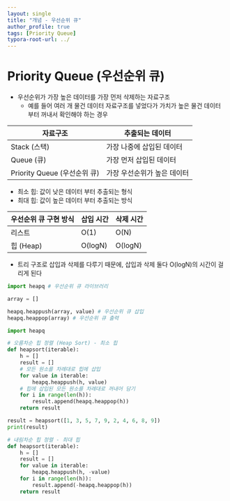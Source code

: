 ```yaml
---
layout: single
title: "개념 - 우선순위 큐"
author_profile: true
tags: [Priority Queue]
typora-root-url: ../
---
```

# Priority Queue (우선순위 큐)

- 우선순위가 가장 높은 데이터를 가장 먼저 삭제하는 자료구조
  - 예를 들어 여러 개 물건 데이터 자료구조를 넣었다가 가치가 높은 물건 데이터 부터 꺼내서 확인해야 하는 경우

| 자료구조                     | 추출되는 데이터             |
| ---------------------------- | --------------------------- |
| Stack (스택)                 | 가장 나중에 삽입된 데이터   |
| Queue (큐)                   | 가장 먼저 삽입된 데이터     |
| Priority Queue (우선순위 큐) | 가장 우선순위가 높은 데이터 |

- 최소 힙: 값이 낮은 데이터 부터 추출되는 형식
- 최대 힙: 값이 높은 데이터 부터 추출되는 방식

| 우선순위 큐 구현 방식 | 삽입 시간 | 삭제 시간 |
| --------------------- | --------- | --------- |
| 리스트                | O(1)      | O(N)      |
| 힙 (Heap)             | O(logN)   | O(logN)   |

- 트리 구조로 삽입과 삭제를 다루기 때문에, 삽입과 삭제 둘다 O(logN)의 시간이 걸리게 된다

```python
import heapq # 우선순위 큐 라이브러리

array = []

heapq.heappush(array, value) # 우선순위 큐 삽입
heapq.heappop(array) # 우선순위 큐 출력
```

```python
import heapq

# 오름차순 힙 정렬 (Heap Sort) - 최소 힙
def heapsort(iterable):
	h = []
	result = []
	# 모든 원소를 차례대로 힙에 삽입
	for value in iterable:
		heapq.heappush(h, value)
	# 힙에 삽입된 모든 원소를 차례대로 꺼내어 담기
	for i in range(len(h)):
		result.append(heapq.heappop(h))
	return result

result = heapsort([1, 3, 5, 7, 9, 2, 4, 6, 8, 9])
print(result)

# 내림차순 힙 정렬 - 최대 힙
def heapsort(iterable):
	h = []
	result = []
	for value in iterable:
		heapq.heappush(h, -value)
	for i in range(len(h)):
		result.append(-heapq.heappop(h))
	return result
```
